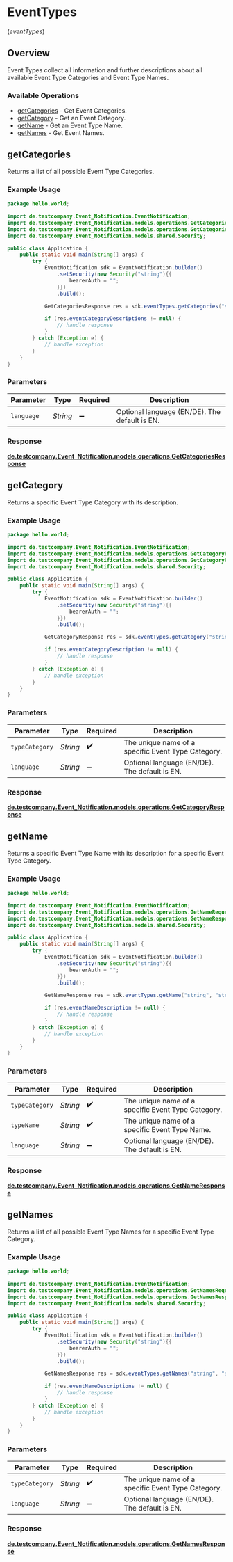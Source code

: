 # EventTypes
(*eventTypes*)

## Overview

Event Types collect all information and further descriptions about all available Event Type Categories and Event Type Names.

### Available Operations

* [getCategories](#getcategories) - Get Event Categories.
* [getCategory](#getcategory) - Get an Event Category.
* [getName](#getname) - Get an Event Type Name.
* [getNames](#getnames) - Get Event Names.

## getCategories

Returns a list of all possible Event Type Categories.

### Example Usage

```java
package hello.world;

import de.testcompany.Event_Notification.EventNotification;
import de.testcompany.Event_Notification.models.operations.GetCategoriesRequest;
import de.testcompany.Event_Notification.models.operations.GetCategoriesResponse;
import de.testcompany.Event_Notification.models.shared.Security;

public class Application {
    public static void main(String[] args) {
        try {
            EventNotification sdk = EventNotification.builder()
                .setSecurity(new Security("string"){{
                    bearerAuth = "";
                }})
                .build();

            GetCategoriesResponse res = sdk.eventTypes.getCategories("string");

            if (res.eventCategoryDescriptions != null) {
                // handle response
            }
        } catch (Exception e) {
            // handle exception
        }
    }
}
```

### Parameters

| Parameter                                     | Type                                          | Required                                      | Description                                   |
| --------------------------------------------- | --------------------------------------------- | --------------------------------------------- | --------------------------------------------- |
| `language`                                    | *String*                                      | :heavy_minus_sign:                            | Optional language (EN/DE). The default is EN. |


### Response

**[de.testcompany.Event_Notification.models.operations.GetCategoriesResponse](../../models/operations/GetCategoriesResponse.md)**


## getCategory

Returns a specific Event Type Category with its description.

### Example Usage

```java
package hello.world;

import de.testcompany.Event_Notification.EventNotification;
import de.testcompany.Event_Notification.models.operations.GetCategoryRequest;
import de.testcompany.Event_Notification.models.operations.GetCategoryResponse;
import de.testcompany.Event_Notification.models.shared.Security;

public class Application {
    public static void main(String[] args) {
        try {
            EventNotification sdk = EventNotification.builder()
                .setSecurity(new Security("string"){{
                    bearerAuth = "";
                }})
                .build();

            GetCategoryResponse res = sdk.eventTypes.getCategory("string", "string");

            if (res.eventCategoryDescription != null) {
                // handle response
            }
        } catch (Exception e) {
            // handle exception
        }
    }
}
```

### Parameters

| Parameter                                          | Type                                               | Required                                           | Description                                        |
| -------------------------------------------------- | -------------------------------------------------- | -------------------------------------------------- | -------------------------------------------------- |
| `typeCategory`                                     | *String*                                           | :heavy_check_mark:                                 | The unique name of a specific Event Type Category. |
| `language`                                         | *String*                                           | :heavy_minus_sign:                                 | Optional language (EN/DE). The default is EN.      |


### Response

**[de.testcompany.Event_Notification.models.operations.GetCategoryResponse](../../models/operations/GetCategoryResponse.md)**


## getName

Returns a specific Event Type Name with its description for a specific Event Type Category.

### Example Usage

```java
package hello.world;

import de.testcompany.Event_Notification.EventNotification;
import de.testcompany.Event_Notification.models.operations.GetNameRequest;
import de.testcompany.Event_Notification.models.operations.GetNameResponse;
import de.testcompany.Event_Notification.models.shared.Security;

public class Application {
    public static void main(String[] args) {
        try {
            EventNotification sdk = EventNotification.builder()
                .setSecurity(new Security("string"){{
                    bearerAuth = "";
                }})
                .build();

            GetNameResponse res = sdk.eventTypes.getName("string", "string", "string");

            if (res.eventNameDescription != null) {
                // handle response
            }
        } catch (Exception e) {
            // handle exception
        }
    }
}
```

### Parameters

| Parameter                                          | Type                                               | Required                                           | Description                                        |
| -------------------------------------------------- | -------------------------------------------------- | -------------------------------------------------- | -------------------------------------------------- |
| `typeCategory`                                     | *String*                                           | :heavy_check_mark:                                 | The unique name of a specific Event Type Category. |
| `typeName`                                         | *String*                                           | :heavy_check_mark:                                 | The unique name of a specific Event Type Name.     |
| `language`                                         | *String*                                           | :heavy_minus_sign:                                 | Optional language (EN/DE). The default is EN.      |


### Response

**[de.testcompany.Event_Notification.models.operations.GetNameResponse](../../models/operations/GetNameResponse.md)**


## getNames

Returns a list of all possible Event Type Names for a specific Event Type Category.

### Example Usage

```java
package hello.world;

import de.testcompany.Event_Notification.EventNotification;
import de.testcompany.Event_Notification.models.operations.GetNamesRequest;
import de.testcompany.Event_Notification.models.operations.GetNamesResponse;
import de.testcompany.Event_Notification.models.shared.Security;

public class Application {
    public static void main(String[] args) {
        try {
            EventNotification sdk = EventNotification.builder()
                .setSecurity(new Security("string"){{
                    bearerAuth = "";
                }})
                .build();

            GetNamesResponse res = sdk.eventTypes.getNames("string", "string");

            if (res.eventNameDescriptions != null) {
                // handle response
            }
        } catch (Exception e) {
            // handle exception
        }
    }
}
```

### Parameters

| Parameter                                          | Type                                               | Required                                           | Description                                        |
| -------------------------------------------------- | -------------------------------------------------- | -------------------------------------------------- | -------------------------------------------------- |
| `typeCategory`                                     | *String*                                           | :heavy_check_mark:                                 | The unique name of a specific Event Type Category. |
| `language`                                         | *String*                                           | :heavy_minus_sign:                                 | Optional language (EN/DE). The default is EN.      |


### Response

**[de.testcompany.Event_Notification.models.operations.GetNamesResponse](../../models/operations/GetNamesResponse.md)**

